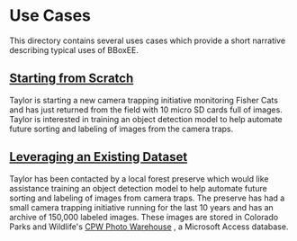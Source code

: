 # Use Cases

This directory contains several uses cases which provide a short narrative describing typical uses of BBoxEE.



## [Starting from Scratch](starting-from-scratch.md)

Taylor is starting a new camera trapping initiative monitoring Fisher Cats and has just returned from the field with 10 micro SD cards full of images. Taylor is interested in training an object detection model to help automate future sorting and labeling of images from the camera traps.



## [Leveraging an Existing Dataset](existing-dataset.md)

Taylor has been contacted by a local forest preserve which would like assistance training an object detection model to help automate future sorting and labeling of images from camera traps. The preserve has had a small camera trapping initiative running for the last 10 years and has an archive of 150,000 labeled images. These images are stored in Colorado Parks and Wildlife's [CPW Photo Warehouse](https://cpw.state.co.us/learn/Pages/ResearchMammalsSoftware.aspx) , a Microsoft Access database. 